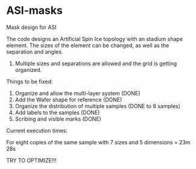 # ASI-masks
Mask design for ASI

The code designs an Artificial Spin Ice topology with an stadium shape element. The sizes of the element can be changed, as well as the separation and angles.

1. Multiple sizes and separations are allowed and the grid is getting organized.

Things to be fixed:

1. Organize and allow the multi-layer system (DONE)
2. Add the Wafer shape for reference (DONE)
3. Organize the distribution of multiple samples (DONE to 8 samples)
4. Add labels to the samples (DONE)
5. Scribing and visible marks (DONE)

Current execution times:

For eight copies of the same sample with 7 sizes and 5 dimensions = 23m 28s

TRY TO OPTIMIZE!!!